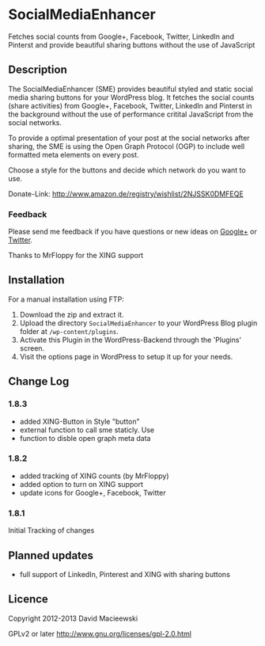 # SocialMediaEnhancer

Fetches social counts from Google+, Facebook, Twitter, LinkedIn and Pinterst and provide beautiful sharing buttons without the use of JavaScript

## Description

The SocialMediaEnhancer (SME) provides beautiful styled and static social media sharing buttons for your WordPress blog. It fetches the social counts
(share activities) from Google+, Facebook, Twitter, LinkedIn and Pinterst in the background without the use of performance critital JavaScript
from the social networks.

To provide a optimal presentation of your post at the social networks after sharing, the SME is using the Open Graph Protocol (OGP) to include
well formatted meta elements on every post.

Choose a style for the buttons and decide which network do you want to use.

Donate-Link: <http://www.amazon.de/registry/wishlist/2NJSSK0DMFEQE>

### Feedback

Please send me feedback if you have questions or new ideas on [Google+](https://plus.google.com/102458928073783517690) or [Twitter](https://twitter.com/macx).

Thanks to MrFloppy for the XING support

## Installation

For a manual installation using FTP:

1. Download the zip and extract it.
2. Upload the directory `SocialMediaEnhancer` to your WordPress Blog plugin folder at `/wp-content/plugins`.
3. Activate this Plugin in the WordPress-Backend through the 'Plugins' screen.
4. Visit the options page in WordPress to setup it up for your needs.

## Change Log

### 1.8.3

- added XING-Button in Style "button"
- external function to call sme staticly. Use <?php echo smeButtons(get_the_ID()); ?>
- function to disble open graph meta data

### 1.8.2

- added tracking of XING counts (by MrFloppy)
- added option to turn on XING support
- update icons for Google+, Facebook, Twitter

### 1.8.1

Initial Tracking of changes

## Planned updates

- full support of LinkedIn, Pinterest and XING with sharing buttons

## Licence

Copyright 2012-2013 David Macieewski

GPLv2 or later <http://www.gnu.org/licenses/gpl-2.0.html>
